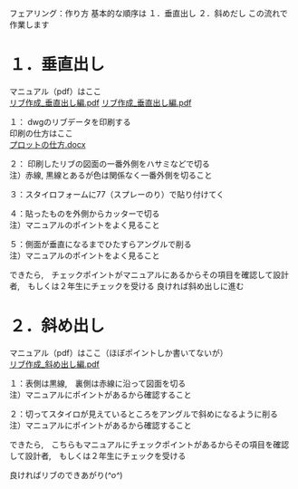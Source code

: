フェアリング：作り方
基本的な順序は
１．垂直出し
２．斜めだし
この流れで作業します

# １．垂直出し
マニュアル（pdf）はここ  
[リブ作成_垂直出し編.pdf](https://github.com/TeamBirdmanTrial/wiki/files/8452168/_.pdf)
[リブ作成_垂直出し編.pdf](files/FF班/フェアリング/プロットの仕方.docx)

１： dwgのリブデータを印刷する  
印刷の仕方はここ  
[プロットの仕方.docx](https://github.com/TeamBirdmanTrial/wiki/files/8452197/default.docx)



２： 印刷したリブの図面の一番外側をハサミなどで切る  
注）赤線, 黒線とあるが色は関係なく一番外側を切ること

３：スタイロフォームに77（スプレーのり）で貼り付けてく

４：貼ったものを外側からカッターで切る  
注）マニュアルのポイントをよく見ること

５：側面が垂直になるまでひたすらアングルで削る  
注）マニュアルのポイントをよく見ること

できたら,　チェックポイントがマニュアルにあるからその項目を確認して設計者,　もしくは２年生にチェックを受ける
良ければ斜め出しに進む 
# ２．斜め出し
マニュアル（pdf）はここ（ほぼポイントしか書いてないが）  
[リブ作成_斜め出し編.pdf](https://github.com/TeamBirdmanTrial/wiki/files/8452201/_.pdf)


１：表側は黒線,　裏側は赤線に沿って図面を切る  
注）マニュアルにポイントがあるから確認すること

２：切ってスタイロが見えているところをアングルで斜めになるように削る  
注）マニュアルにポイントがあるから確認すること

できたら,　こちらもマニュアルにチェックポイントがあるからその項目を確認して設計者,　もしくは２年生にチェックを受ける

良ければリブのできあがり(*^o^*)
